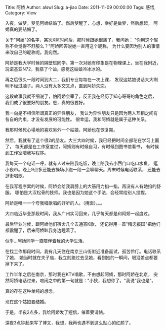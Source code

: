 Title: 阿娇
Author: alswl
Slug: a-jiao
Date: 2011-11-09 00:00:00
Tags: 感悟, 
Category: View

入夜，做梦，梦见阿娇结婚了。然后梦醒了，心想，幸好是做梦，然后想起， 阿娇真的要结婚了。

关于"阿娇"的名字，某次X照时间后，那时候跟她很熟了，我问她： "你用这个昵称不会觉得不舒服么？"阿娇回答说她一直用这个昵称，
为什么要因为别人的事情来改自己的昵称呢。我宛然。

阿娇是我大学时候的隔壁班同学。第一次对她有印象是在物理课上，坐在我附近， 玩诺基亚N72，我搭了个讪，感觉这姑娘冷冰冰的。

再之后很久一段时间到大二，我们专业每每在一次上课， 发现这姑娘说话大大咧咧不经过脑子。两人没有太多交叉点，直到阿娇失恋。

这段故事我就不细说了，怕阿娇会宰了，反正我在经历了知心哥哥的角色之后， 我们成了很要好的朋友。恩，真的很要好。

我一向是不相信所谓真正的异性朋友， 我认为异性朋友只是因为两人互相之间有各自的约束，才没有发展的可能性。 很幸运，我和阿娇就是属于这种关系。

我那时候死心塌地的喜欢另外一个姑娘，阿娇也在恢复期。

然后，我就有了这个很2的朋友。大三大四时候，我已经把时间全部花在学习上面了， 每天都是在工作室度过，阿娇则有时候自习，有时候到图书馆看书，
有时候到工作室陪我写程序。

我每天一个电话一呼，就有人过来陪我吃饭，晚上陪我去小西门口吃口水鱼， 逛小夜市。晚上9点多还能去操场小跑一段一会聊聊天。周末时候电话联系， 还能去逛街唱歌。

在我写程序累的时候，阿娇会给我肩膀上的大筋用力掐一掐，再没有人有她掐的舒服。 哪怕是大汉松骨的技师。我也是因为她这个手法，会经常给别人捏捏。

阿娇是唯一一个夸我唱歌唱的好听的人。（掩面）。。。

大四临近毕业那段时间，我从广州实习回来，几乎每天都是和阿娇一起度过。

最后毕业时候，跟阿娇他们宿舍几个去通宵K歌， 还记得用一首"精忠报国"把他们都震醒了，后来阿娇趴我身边睡着了。

似乎…阿娇同学一直陪伴着我的大学生活。

在找工作那段时间，我有几天住在南京三山街附近准备面试，孤苦伶仃。电话联系了她， 她当时就在夫子庙，我立刻跑过去见她，看到她的一瞬间，眼泪差点都要掉下来了。

工作半年之后在南京，那时我在KTV唱歌，不由想起阿娇，那时阿娇在北京， 突然阿娇电话过来，喧闹之中的第一句就是："小狄，我想你了。"我说"我也是"。

真的存在这种单纯的想念。

现在这个姑娘要结婚。

于是，半夜2点多，我给阿娇发了短信，催着要请帖。

深夜3点钟起来写了博文，我想，我再也遇不到这么贴心的红颜了。

